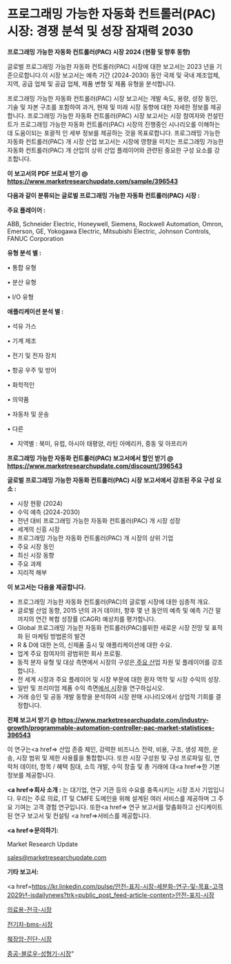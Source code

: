 # 프로그래밍 가능한 자동화 컨트롤러(PAC) 시장: 경쟁 분석 및 성장 잠재력 2030

<strong>프로그래밍 가능한 자동화 컨트롤러(PAC) 시장 2024 (현황 및 향후 동향)</strong>

글로벌 프로그래밍 가능한 자동화 컨트롤러(PAC) 시장에 대한 보고서는 2023 년을 기준으로합니다.이 시장 보고서는 예측 기간 (2024-2030) 동안 국제 및 국내 제조업체, 지역, 공급 업체 및 공급 업체, 제품 변형 및 제품 유형을 분석합니다.

프로그래밍 가능한 자동화 컨트롤러(PAC) 시장 보고서는 개발 속도, 용량, 성장 동인, 기술 및 자본 구조를 포함하여 과거, 현재 및 미래 시장 동향에 대한 자세한 정보를 제공합니다. 프로그래밍 가능한 자동화 컨트롤러(PAC) 시장 보고서는 시장 참여자와 컨설턴트가 프로그래밍 가능한 자동화 컨트롤러(PAC) 시장의 진행중인 시나리오를 이해하는 데 도움이되는 포괄적 인 세부 정보를 제공하는 것을 목표로합니다. 프로그래밍 가능한 자동화 컨트롤러(PAC) 개 시장 산업 보고서는 시장에 영향을 미치는 프로그래밍 가능한 자동화 컨트롤러(PAC) 개 산업의 상위 산업 플레이어와 관련된 중요한 구성 요소를 강조합니다.



<strong>이 보고서의 PDF 브로셔 받기 @ <a href=https://www.marketresearchupdate.com/sample/396543>https://www.marketresearchupdate.com/sample/396543</a></strong>



<strong>다음과 같이 분류되는 글로벌 프로그래밍 가능한 자동화 컨트롤러(PAC) 시장 :</strong>



<strong>주요 플레이어 :</strong>

ABB, Schneider Electric, Honeywell, Siemens, Rockwell Automation, Omron, Emerson, GE, Yokogawa Electric, Mitsubishi Electric, Johnson Controls, FANUC Corporation



<strong>유형 분석 별 :</strong>

• 통합 유형

• 분산 유형

• I/O 유형



<strong>애플리케이션 분석 별 :</strong>

• 석유 가스

• 기계 제조

• 전기 및 전자 장치

• 항공 우주 및 방어

• 화학적인

• 의약품

• 자동차 및 운송

• 다른

<ul>
  <li>지역별 : 북미, 유럽, 아시아 태평양, 라틴 아메리카, 중동 및 아프리카</li>
</ul>


<strong>프로그래밍 가능한 자동화 컨트롤러(PAC) 보고서에서 할인 받기 @ <a href=https://www.marketresearchupdate.com/discount/396543>https://www.marketresearchupdate.com/discount/396543</a></strong>



<strong>글로벌 프로그래밍 가능한 자동화 컨트롤러(PAC) 시장 보고서에서 강조된 주요 구성 요소 :</strong>
<ul>
  <li>시장 현황 (2024)</li>
  <li>수익 예측 (2024-2030)</li>
  <li>전년 대비 프로그래밍 가능한 자동화 컨트롤러(PAC) 개 시장 성장</li>
  <li>세계의 신흥 시장</li>
  <li>프로그래밍 가능한 자동화 컨트롤러(PAC) 개 시장의 상위 기업</li>
  <li>주요 시장 동인</li>
  <li>최신 시장 동향</li>
  <li>주요 과제</li>
  <li>지리적 해부</li>
</ul>


<strong>이 보고서는 다음을 제공합니다.</strong>
<ul>
  <li>프로그래밍 가능한 자동화 컨트롤러(PAC)의 글로벌 시장에 대한 심층적 개요.</li>
  <li>글로벌 산업 동향, 2015 년의 과거 데이터, 향후 몇 년 동안의 예측 및 예측 기간 말까지의 연간 복합 성장률 (CAGR) 예상치를 평가합니다.</li>
  <li>Global 프로그래밍 가능한 자동화 컨트롤러(PAC)를위한 새로운 시장 전망 및 표적화 된 마케팅 방법론의 발견</li>
  <li>R &amp; D에 대한 논의, 신제품 출시 및 애플리케이션에 대한 수요.</li>
  <li>업계 주요 참여자의 광범위한 회사 프로필.</li>
  <li>동적 분자 유형 및 대상 측면에서 시장의 구성은<a href=> 주요 산</a>업 자원 및 플레이어를 강조합니다.</li>
  <li>전 세계 시장과 주요 플레이어 및 시장 부문에 대한 환자 역학 및 시장 수익의 성장.</li>
  <li>일반 및 프리미엄 제품 수익 측면<a href=>에서 시</a>장을 연구하십시오.</li>
  <li>거래 승인 및 공동 개발 동향을 분석하여 시장 판매 시나리오에서 상업적 기회를 결정합니다.</li>
</ul>



<strong>전체 보고서 받기 @ <a href=https://www.marketresearchupdate.com/industry-growth/programmable-automation-controller-pac-market-statistices-396543>https://www.marketresearchupdate.com/industry-growth/programmable-automation-controller-pac-market-statistices-396543</a></strong>

이 연구는<a href=> 산업 존중</a> 체인, 강력한 비즈니스 전략, 비용, 구조, 생성 제한, 운송, 시장 범위 및 제한 사용률을 통합합니다. 또한 시장 구성원 및 구성 프로파일 링, 연락처 데이터, 항목 / 혜택 침대, 소득 개발, 수익 창출 및 총 거래에 대<a href=>한 기본 </a>정보를 제공합니다.



<strong><a href=>회사 소</a>개 :</strong>
는 대기업, 연구 기관 등의 수요를 충족시키는 시장 조사 기업입니다. 우리는 주로 의료, IT 및 CMFE 도메인을 위해 설계된 여러 서비스를 제공하며 그 주요 기여는 고객 경험 연구입니다. 또한<a href=> 연구 보</a>고서를 맞춤화하고 신디케이트 된 연구 보고서 및 컨설팅 <a href=>서비스</a>를 제공합니다.



<strong><a href=>문의하기:</a></strong>

Market Research Update

sales@marketresearchupdate.com



<strong>기타 보고서:</strong>

<a href=https://kr.linkedin.com/pulse/안전-표지-시장-세분화-연구-및-목표-고객2029년-isdailynews?trk=public_post_feed-article-content>안전-표지-시장</a>

<a href=https://www.linkedin.com/pulse/의료용-전극-시장-동향-및-성장-전망-market-matrix-musings-analysis-selmf/>의료용-전극-시장</a>

<a href=https://www.linkedin.com/pulse/전기차-bms-시장-세분화-연구-및-목표-고객2029년-isdailynews-2hybf/>전기차-bms-시장</a>

<a href=https://www.linkedin.com/pulse/췌장암-진단-시장-규모-및-성장-2023-consumer-connection-compendium-ana-jvv4f/>췌장암-진단-시장</a>

<a href=https://www.linkedin.com/pulse/중공-블로우-성형기-시장-세분화-연구-및-목표-고객2030년-data-dive-diaries-24-analysis-80v9c/>중공-블로우-성형기-시장</a>"
